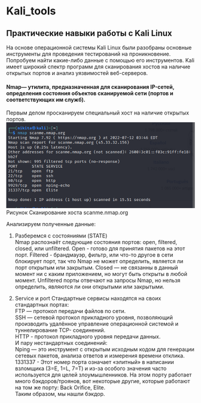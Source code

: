 # Kali_tools
<h2>Практические навыки работы с Kali Linux</h2>
На основе операционной системы Kali Linux были разобраны основные
инструменты для проведения тестирований на проникновение. Попробуем найти
какие-либо данные с помощью его инструментов. Kali имеет широкий спектр
программ для сканирования хостов на наличие открытых портов и анализ
уязвимостей веб-серверов.


<h4> Nmap— утилита, предназначенная для сканирования IP-сетей,
определения состояния объектов сканируемой сети (портов и соответствующих
им служб). </h4>

Первым делом просканируем специальный хост на наличие открытых
портов.
![1](picture/1.png)
Рисунок Сканирование хоста scanme.nmap.org <br>

Анализируем полученные данные:
1. Разберемся с состояниями (STATE) <br>
Nmap распознаёт следующие состояния портов: open, filtered, closed,
или unfiltered. Open - готово для принятия пакетов на этот порт. Filtered -
брандмауэр, фильтр, или что-то другое в сети блокирует порт, так что Nmap не
может определить, является ли порт открытым или закрытым. Closed — не
связанны в данный момент ни с каким приложением, но могут быть открыты в
любой момент. Unfiltered порты отвечают на запросы Nmap, но нельзя
определить, являются ли они открытыми или закрытыми.

3. Service и port
Стандартные сервисы находятся на своих стандартных портах: <br>
FTP — протокол передачи файлов по сети. <br>
SSH — сетевой протокол прикладного уровня, позволяющий производить
удалённое управление операционной системой и туннелирование TCP-
соединений.<br>
HTTP - протокол прикладного уровня передачи данных.<br>
И пару нестандартных соединений:<br>
Nping — это инструмент с открытым исходным кодом для генерации сетевых
пакетов, анализа ответов и измерения времени отклика.<br>
1331337 - Этот номер порта означает «элитный» в написании взломщика (3=E, 1=L,
7=T) и из-за особого значения часто используется для целей злоумышленников.
На этом порту работает много бэкдоров/троянов, вот некоторые другие, которые
работают на том же порту: Back Orifice, Elite.<br>
Таким образом, мы нашли бэкдор.<br>
